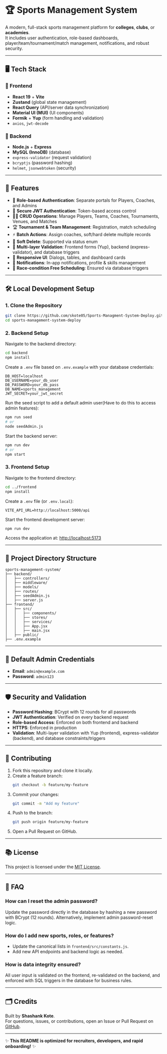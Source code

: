 # 🏆 Sports Management System

A modern, full-stack sports management platform for **colleges**, **clubs**, or **academies**.  
It includes user authentication, role-based dashboards, player/team/tournament/match management, notifications, and robust security.

---

## 🖥️ Tech Stack

### 🔹 Frontend
- **React 19** + **Vite**
- **Zustand** (global state management)
- **React Query** (API/server data synchronization)
- **Material UI (MUI)** (UI components)
- **Formik** + **Yup** (form handling and validation)
- `axios`, `jwt-decode`

### 🔹 Backend
- **Node.js** + **Express**
- **MySQL (InnoDB)** (database)
- `express-validator` (request validation)
- `bcryptjs` (password hashing)
- `helmet`, `jsonwebtoken` (security)

---

## 🚀 Features

- 🚪 **Role-based Authentication**: Separate portals for Players, Coaches, and Admins
- 🔑 **Secure JWT Authentication**: Token-based access control
- 🏃‍♂️ **CRUD Operations**: Manage Players, Teams, Coaches, Tournaments, Venues, and Matches
- 🏆 **Tournament & Team Management**: Registration, match scheduling
- ⚡ **Batch Actions**: Assign coaches, soft/hard delete multiple records
- 📴 **Soft Delete**: Supported via status enum
- 🧹 **Multi-layer Validation**: Frontend forms (Yup), backend (express-validator), and database triggers
- 🎨 **Responsive UI**: Dialogs, tables, and dashboard cards
- 📣 **Notifications**: In-app notifications, profile & skills management
- 🛑 **Race-condition Free Scheduling**: Ensured via database triggers

---

## 🛠️ Local Development Setup

### 1. Clone the Repository
```bash
git clone https://github.com/skote05/Sports-Managment-System-Deploy.git
cd sports-management-system-deploy
```

### 2. Backend Setup
Navigate to the backend directory:
```bash
cd backend
npm install
```

Create a `.env` file based on `.env.example` with your database credentials:
```text
DB_HOST=localhost
DB_USERNAME=your_db_user
DB_PASSWORD=your_db_pass
DB_NAME=sports_management
JWT_SECRET=your_jwt_secret
```

Run the seed script to add a default admin user(Have to do this to access admin features):
```bash
npm run seed
# or
node seedAdmin.js
```

Start the backend server:
```bash
npm run dev
# or
npm start
```

### 3. Frontend Setup
Navigate to the frontend directory:
```bash
cd ../frontend
npm install
```

Create a `.env` file (or `.env.local`):
```text
VITE_API_URL=http://localhost:5000/api
```

Start the frontend development server:
```bash
npm run dev
```

Access the application at: [http://localhost:5173](http://localhost:5173)

---

## 🚌 Project Directory Structure

```
sports-management-system/
├── backend/
│   ├── controllers/
│   ├── middleware/
│   ├── models/
│   ├── routes/
│   ├── seedAdmin.js
│   ├── server.js
├── frontend/
│   ├── src/
│   │   ├── components/
│   │   ├── stores/
│   │   ├── services/
│   │   ├── App.jsx
│   │   ├── main.jsx
│   ├── public/
├── .env.example
```

---

## 👑 Default Admin Credentials

- **Email**: `admin@example.com`
- **Password**: `admin123`

---

## 🛡️ Security and Validation

- **Password Hashing**: BCrypt with 12 rounds for all passwords
- **JWT Authentication**: Verified on every backend request
- **Role-based Access**: Enforced on both frontend and backend
- **HTTPS**: Enforced in production
- **Validation**: Multi-layer validation with Yup (frontend), express-validator (backend), and database constraints/triggers

---

## 📝 Contributing

1. Fork this repository and clone it locally.
2. Create a feature branch:
   ```bash
   git checkout -b feature/my-feature
   ```
3. Commit your changes:
   ```bash
   git commit -m "Add my feature"
   ```
4. Push to the branch:
   ```bash
   git push origin feature/my-feature
   ```
5. Open a Pull Request on GitHub.

---

## 📚 License

This project is licensed under the [MIT License](LICENSE).

---

## 🤔 FAQ

### How can I reset the admin password?
Update the password directly in the database by hashing a new password with BCrypt (12 rounds). Alternatively, implement admin password-reset logic.

### How do I add new sports, roles, or features?
- Update the canonical lists in `frontend/src/constants.js`.
- Add new API endpoints and backend logic as needed.

### How is data integrity ensured?
All user input is validated on the frontend, re-validated on the backend, and enforced with SQL triggers in the database for business rules.

---

## 🗂️ Credits

Built by **Shashank Kote**.  
For questions, issues, or contributions, open an Issue or Pull Request on [GitHub](https://github.com/skote05/sports-management-system-deploy).

---

✨ **This README is optimized for recruiters, developers, and rapid onboarding!** ✨
